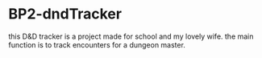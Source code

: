 # BP2-dndTracker
this D&amp;D tracker is a project made for school and my lovely wife. the main function is to track encounters for a dungeon master.
